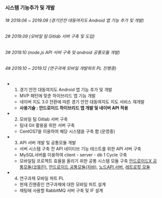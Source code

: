 ### 시스템 기능추가 및 개발 

###### 1# 2019.06 ~ 2019.09 (경기안전 대동여지도 Android 앱 기능 추가 및 개발)

###### 2# 2019.09 (모바일 팀 Gitlab 서버 구축 및 도입)

###### 3# 2019.10 (node.js API 서버 구축 및 android 공통모듈 개발)

###### 4# 2019.10  ~ 2019.12 (연구과제 모바일 개발파트 PL 진행중)


- 1. 경기 안전 대동여지도 Android 앱 기능 추가 및 개발
  - MVP 패턴에 맞춘 하이브리드 앱 기능 개발
  - 네이버 지도 3.0 전환에 따른 경기 안전 대동여지도 지도 서비스 재개발
  - **사용기술 : 안드로이드 하이브리드 앱 개발 및 네이버 API 적용**
   
- 2. 모바일 팀 Gitlab 서버 구축
  - 팀내 Git 활용을 위한 서버 구축
  - CentOS7을 이용하여 해당 시스템을 구축 함 (운영중)
    
- 3. API 서버 개발 및 공통모듈 개발
  - 서버 시스템 구축 전 API 네이티브 기능 테스트를 위한 API 서버 구축
  - MySQL서버를 이용하여 client - server - db  1 Cycle 구축
  - 모바일팀 프로젝트 효율을 올리기 위한 공통 시스템 모듈 구축
   [안드로이드X 공통모듈(코틀린)](https://github.com/YeoSangKwon/commonApi_x.git),
   [안드로이드 공통모듈(자바)](https://github.com/YeoSangKwon/commonApi.git),
   [노드API 서버](https://github.com/YeoSangKwon/nodeServer.git),
   [레트로핏 모듈](https://github.com/YeoSangKwon/retrofit.git)

- 4. 연구과제 모바일 파트 PL
  - 현재 진핸중인 연구과제에 대한 모바일 파트 설계
  - 채팅에 사용할 RabbitMQ 서버 구축 및 IF 설계
